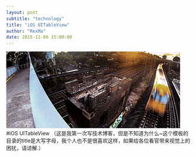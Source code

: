 ```yaml
---
layout: post
subtitle: "technology"
title: "iOS UITableView"
author: "RexMa"
date: 2015-11-08 15:00:00
---
```

<span class="image featured"><img src="/images/pic01.jpg" alt=""></span>
#iOS UITableView
（这是我第一次写技术博客，但是不知道为什么~这个模板的目录的title是大写字母，我个人也不是很喜欢这样，如果给各位看官带来视觉上的困扰，请谅解.）


